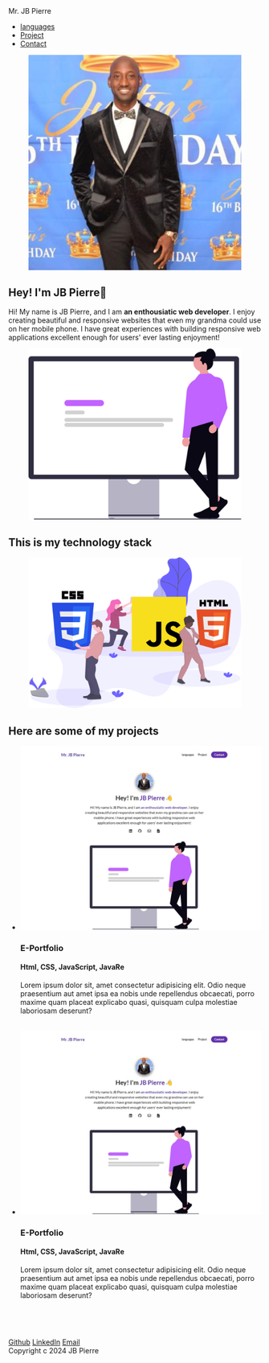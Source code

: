 <!DOCTYPE html>
<html lang="en">
  <head>
    <meta charset="UTF-8" />
    <meta name="viewport" content="width=device-width, initial-scale=1.0" />
    <title>E-portfolio</title>
  </head>
  <link rel="stylesheet" href="./styling.css" />
  <script
    src="https://kit.fontawesome.com/c8e4d183c2.js"
    crossorigin="anonymous"
  ></script>
  <body>
    <section id="about-me">
      <nav>
        <div class="personal__logo">Mr. JB Pierre</div>
        <ul class="nav__link--list">
          <li>
            <a
              href=""
              class="nav__link--anchor link__hover-effect link__hover-effect--black"
              >languages</a
            >
          </li>
          <li>
            <a
              href=""
              class="nav__link--anchor link__hover-effect link__hover-effect--black"
              >Project</a
            >
          </li>
          <li>
            <a href="" class="nav__link--anchor nav__link--anchor-primary"
              >Contact</a
            >
          </li>
        </ul>
      </nav>
      <div class="flex flex-1">
        <div class="about-me__info-row">
          <div class="about-me__info--container">
            <figure class="about-me__picture--mask">
              <img
                src="./yes1.jpg"
                class="about-me__picture"
                alt="Picture of Me!"
              />
            </figure>
            <h1 class="about-me__info--title">
              Hey! I'm <span class="text--purple">JB Pierre</span>👋
            </h1>
            <p class="about-me__info--para">
              Hi! My name is JB Pierre, and I am
              <strong class="text--purple">an enthousiatic web developer</strong
              >. I enjoy creating beautiful and responsive websites that even my
              grandma could use on her mobile phone. I have great experiences
              with building responsive web applications excellent enough for
              users' ever lasting enjoyment!
            </p>
            <div class="about-me__links">
              <a href="" class="about-me__link">
                <i class="fab fa-linkedin"></i>
              </a>
              <a href="" class="about-me__link">
                <i class="fab fa-github"></i>
              </a>
              <a href="" class="about-me__link">
                <i class="far fa-envelope"></i>
              </a>
              <a href="" class="about-me__link">
                <i class="fas fa-file-pdf"></i>
              </a>
            </div>
          </div>
          <figure class="about-me__img--container">
            <img src="./undraw_website_u6x8.svg" class="about-me__img" alt="" />
          </figure>
        </div>
      </div>
    </section>
    <section id="Languages">
      <div class="container">
        <div class="row">
          <h1 class="lang">
            This is my <span class="text--purple">technology stack</span>
          </h1>
          <div class="Language__list">
            <div class="language">
              <figure class="language__img--wrapper">
                <img
                  src="./undraw_static_assets_rpm6.svg"
                  class="language__img"
                  alt=""
                />
              </figure>
            </div>
          </div>
        </div>
      </div>
    </section>
    <section id="Project">
      <div class="container">
        <div class="row">
          <h1 class="section__title">
            Here are some of my <span class="text--purple">projects</span>
          </h1>
          <ul class="project__list">
            <li class="project">
              <div class="project__wrapper">
                <img src="./My Project1.jpeg" class="project__img" alt="" />
                <div class="project__description">
                  <h3 class="project__description--title">E-Portfolio</h3>
                  <h4 class="project__description--sub-title">
                    Html, CSS, JavaScript, JavaRe
                  </h4>
                  <p class="project__description--para">
                    Lorem ipsum dolor sit, amet consectetur adipisicing elit.
                    Odio neque praesentium aut amet ipsa ea nobis unde
                    repellendus obcaecati, porro maxime quam placeat explicabo
                    quasi, quisquam culpa molestiae laboriosam deserunt?
                  </p>
                  <div class="project__description--links">
                    <a
                      href="https://www.github.com"
                      class="project__description--link"
                    ></a>
                    <i class="fab fa-github"></i>
                    <a
                      href="https://www.yourwebsite.com"
                      target="_blank"
                      class="project__description--link"
                    ></a>
                    <i class="fab fa-linkedin"></i>
                  </div>
                </div>
                <img src="" class="project__img" alt="" />
              </div>
            </li>
            <li class="project">
              <div class="project__wrapper">
                <img src="./My Project1.jpeg" class="project__img" alt="" />
                <div class="project__description">
                  <h3 class="project__description--title">E-Portfolio</h3>
                  <h4 class="project__description--sub-title">
                    Html, CSS, JavaScript, JavaRe
                  </h4>
                  <p class="project__description--para">
                    Lorem ipsum dolor sit, amet consectetur adipisicing elit.
                    Odio neque praesentium aut amet ipsa ea nobis unde
                    repellendus obcaecati, porro maxime quam placeat explicabo
                    quasi, quisquam culpa molestiae laboriosam deserunt?
                  </p>
                  <div class="project__description--links">
                    <a
                      href="https://www.github.com/"
                      class="project__description--link"
                    ></a>
                    <i class="fab fa-github"></i>
                    <a
                      href="https://www.yourwebsite.com"
                      target="_blank"
                      class="project__description--link"
                    ></a>
                    <i class="fab fa-linkedin"></i>
                  </div>
                </div>
                <img src="" class="project__img" alt="" />
              </div>
            </li>
          </ul>
        </div>
      </div>
    </section>
    <footer class="project__footer">
      <div class="footer__row">
        <a href="#">
          <figure>
            <img
              src="https://t4.ftcdn.net/jpg/06/96/07/23/240_F_696072348_QXYiMdhYa1RuCdroGQyf3QWJw1TFdCwJ.jpg"
              class="footer__img"
              alt=""
            />
          </figure>
        </a>
        <div class="footer__social--list">
          <a
            href="https://google.com"
            target="_blank"
            class="footer__social--link link__hover-effect link__hover-effect--white"
            target="_blank"
            >Github</a
          >
          <a
            href="https://google.com"
            target="_blank"
            class="footer__social--link link__hover-effect link__hover-effect--white"
            target="_blank"
            >LinkedIn</a
          >
          <a
            href="mailto:peter.jb07@gmail.com"
            target="_blank"
            class="footer__social--link link__hover-effect link__hover-effect--white"
            target="_blank"
            >Email</a
          >
        </div>
      </div>
    </footer>
    <div class="footer_copyright">Copyright c 2024 JB Pierre</div>
  </body>
</html>
